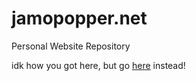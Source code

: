 # jamopopper.net
Personal Website Repository

idk how you got here, but go [here](https://jamopopper.net) instead!
